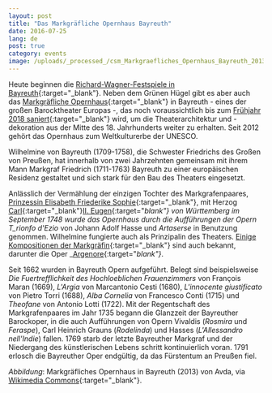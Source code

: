 ```yaml
---
layout: post
title: "Das Markgräfliche Opernhaus Bayreuth"
date: 2016-07-25
lang: de
post: true
category: events
image: /uploads/_processed_/csm_Markgraefliches_Opernhaus_Bayreuth_2013_47e0aaa7d9.jpg
---
```



Heute beginnen die [Richard-Wagner-Festspiele in Bayreuth](http://www.bayreuther-festspiele.de/){:target="_blank"}. Neben dem Grünen Hügel gibt es aber auch das [Markgräfliche Opernhaus](http://www.bayreuth-wilhelmine.de/englisch/opera/){:target="_blank"} in Bayreuth - eines der großen Barocktheater Europas -, das noch voraussichtlich bis zum [Frühjahr 2018 saniert](http://www.sanierung-opernhaus-bayreuth.de/english/){:target="_blank"} wird, um die Theaterarchitektur und -dekoration aus der Mitte des 18. Jahrhunderts weiter zu erhalten. Seit 2012 gehört das Opernhaus zum Weltkulturerbe der UNESCO.

Wilhelmine von Bayreuth (1709-1758), die Schwester Friedrichs des Großen von Preußen, hat innerhalb von zwei Jahrzehnten gemeinsam mit ihrem Mann Markgraf Friedrich (1711-1763) Bayreuth zu einer europäischen Residenz gestaltet und sich stark für den Bau des Theaters eingesetzt.



Anlässlich der Vermählung der einzigen Tochter des Markgrafenpaares, [Prinzessin Elisabeth Friederike Sophie](https://opac.rism.info/search?View=rism&q=104183519){:target="_blank"}, mit Herzog [Carl](https://opac.rism.info/search?View=rism&q=118560158){:target="_blank"}[II. Eugen](https://opac.rism.info/search?View=rism&q=118560158){:target="_blank"} von Württemberg im September 1748 wurde das Opernhaus durch die Aufführungen der Opern T_rionfo d'Ezio_ von Johann Adolf Hasse und _Artaserse_ in Benutzung genommen. Wilhelmine fungierte auch als Prinzipalin des Theaters. [Einige Kompositionen der Markgräfin](https://opac.rism.info/search?View=rism&q=118633112){:target="_blank"} sind auch bekannt, darunter die Oper _[Argenore](https://opac.rism.info/search?id=453012061){:target="_blank"}_.

Seit 1662 wurden in Bayreuth Opern aufgeführt. Belegt sind beispielsweise _Die Fuertrefflichkeit des Hochloeblichen Frauenzimmers_ von François Maran (1669), _L'Argia_ von Marcantonio Cesti (1680), _L'innocente giustificato_ von Pietro Torri (1688), _Alba Cornelia_ von Francesco Conti (1715) und _Theofane_ von Antonio Lotti (1722). Mit der Regentschaft des Markgrafenpaares im Jahr 1735 begann die Glanzzeit der Bayreuther Barockoper, in die auch Aufführungen von Opern Vivaldis (_Rosmira_ und _Feraspe_), Carl Heinrich Grauns (_Rodelinda_) und Hasses (_L'Allessandro nell'Indie_) fallen. 1769 starb der letzte Bayreuther Markgraf und der Niedergang des künstlerischen Lebens schritt kontinuierlich voran. 1791 erlosch die Bayreuther Oper endgültig, da das Fürstentum an Preußen fiel.



_Abbildung_: Markgräfliches Opernhaus in Bayreuth (2013) von Avda, via [Wikimedia Commons](https://commons.wikimedia.org/wiki/File:Markgr%C3%A4fliches_Opernhaus_-_Bayreuth_-_2013.jpg?uselang=de){:target="_blank"}.



<script type="text/javascript">var switchTo5x=true;</script><script type="text/javascript" src="http://w.sharethis.com/button/buttons.js"></script><script type="text/javascript">stLight.options({publisher: "9b601438-1ce1-49d8-bfd7-9cff5df54c17", doNotHash: false, doNotCopy: false, hashAddressBar: false});</script>


